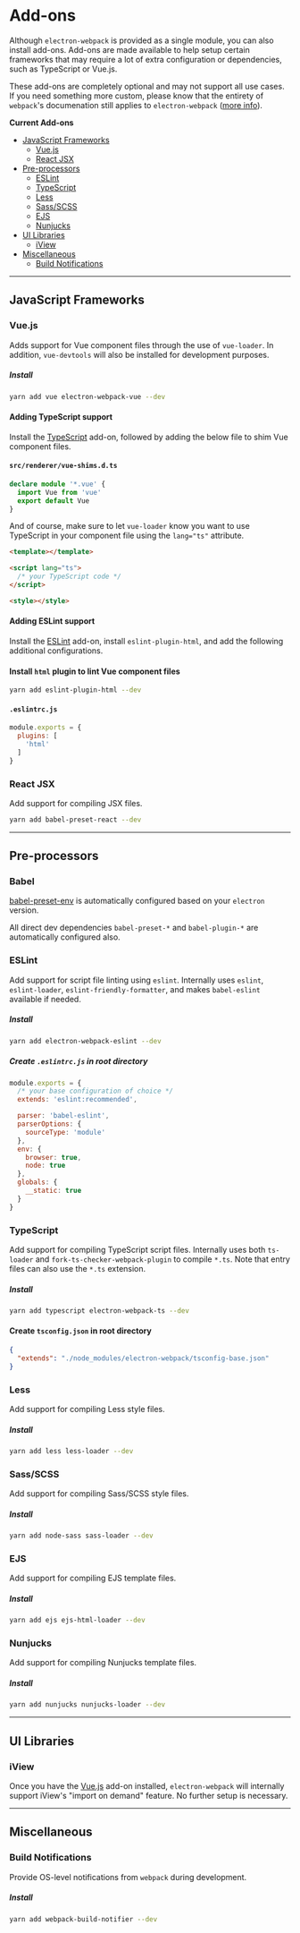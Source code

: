 # Add-ons

Although `electron-webpack` is provided as a single module, you can also install add-ons. Add-ons are made available to help setup certain frameworks that may require a lot of extra configuration or dependencies, such as TypeScript or Vue.js.

These add-ons are completely optional and may not support all use cases. If you need something more custom, please know that the entirety of `webpack`'s documenation still applies to `electron-webpack` ([more info](./extending-as-a-library.md)).

**Current Add-ons**
* [JavaScript Frameworks](#javascript-frameworks)
  * [Vue.js](#vuejs)
  * [React JSX](#react-jsx)
* [Pre-processors](#pre-processors)
  * [ESLint](#eslint)
  * [TypeScript](#typescript)
  * [Less](#less)
  * [Sass/SCSS](#sassscss)
  * [EJS](#ejs)
  * [Nunjucks](#nunjucks)
* [UI Libraries](#ui-libraries)
  * [iView](#iview)
* [Miscellaneous](#miscellaneous)
  * [Build Notifications](#build-notifications)

---

## JavaScript Frameworks

### Vue.js
Adds support for Vue component files through the use of `vue-loader`. In addition, `vue-devtools` will also be installed for development purposes.

##### Install
```bash
yarn add vue electron-webpack-vue --dev
```

#### Adding TypeScript support
Install the [TypeScript](#typescript) add-on, followed by adding the below file to shim Vue component files.

#### `src/renderer/vue-shims.d.ts`
```ts
declare module '*.vue' {
  import Vue from 'vue'
  export default Vue
}
```

And of course, make sure to let `vue-loader` know you want to use TypeScript in your component file using the `lang="ts"` attribute.

```html
<template></template>

<script lang="ts">
  /* your TypeScript code */
</script>

<style></style>
```

#### Adding ESLint support
Install the [ESLint](#eslint) add-on, install `eslint-plugin-html`, and add the following additional configurations.

#### Install `html` plugin to lint Vue component files
```bash
yarn add eslint-plugin-html --dev
```

#### `.eslintrc.js`
```js
module.exports = {
  plugins: [
    'html'
  ]
}
```

### React JSX
Add support for compiling JSX files.

```bash
yarn add babel-preset-react --dev
```

---

## Pre-processors

### Babel

[babel-preset-env](https://github.com/babel/babel-preset-env) is automatically configured based on your `electron` version.

All direct dev dependencies `babel-preset-*` and `babel-plugin-*` are automatically configured also.

### ESLint
Add support for script file linting using `eslint`. Internally uses `eslint`, `eslint-loader`, `eslint-friendly-formatter`, and makes `babel-eslint` available if needed.

##### Install
```bash
yarn add electron-webpack-eslint --dev
```

##### Create `.eslintrc.js` in root directory
```js
module.exports = {
  /* your base configuration of choice */
  extends: 'eslint:recommended',

  parser: 'babel-eslint',
  parserOptions: {
    sourceType: 'module'
  },
  env: {
    browser: true,
    node: true
  },
  globals: {
    __static: true
  }
}
```

### TypeScript
Add support for compiling TypeScript script files. Internally uses both `ts-loader` and `fork-ts-checker-webpack-plugin` to compile `*.ts`. Note that entry files can also use the `*.ts` extension.

##### Install
```bash
yarn add typescript electron-webpack-ts --dev
```

#### Create `tsconfig.json` in root directory
```json
{
  "extends": "./node_modules/electron-webpack/tsconfig-base.json"
}
```

### Less
Add support for compiling Less style files.

##### Install
```bash
yarn add less less-loader --dev
```

### Sass/SCSS
Add support for compiling Sass/SCSS style files.

##### Install
```bash
yarn add node-sass sass-loader --dev
```

### EJS
Add support for compiling EJS template files.

##### Install
```bash
yarn add ejs ejs-html-loader --dev
```

### Nunjucks
Add support for compiling Nunjucks template files.

##### Install
```bash
yarn add nunjucks nunjucks-loader --dev
```

---

## UI Libraries

### iView
Once you have the [Vue.js](#vuejs) add-on installed, `electron-webpack` will internally support iView's "import on demand" feature. No further setup is necessary.

---

## Miscellaneous

### Build Notifications
Provide OS-level notifications from `webpack` during development.

##### Install
```bash
yarn add webpack-build-notifier --dev
```
